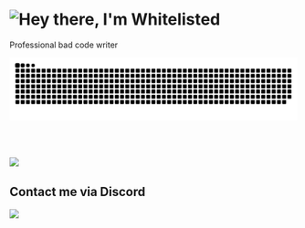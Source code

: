 

<h1>
	<picture>
		<source media="(prefers-color-scheme: dark)" srcset="https://readme-typing-svg.demolab.com?font=Kanit&size=30&pause=1000&repeat=false&width=360&height=35&lines=Hey+there%2C+I'm+Whitelisted&color=FFFFFF&vCenter=true" alt="Hey there I'm Whitelisted"/>
		<img src="https://readme-typing-svg.demolab.com?font=Kanit&size=30&pause=1000&repeat=false&width=360&height=35&lines=Hey+there%2C+I'm+Whitelisted&color=000000&vCenter=true" alt="Hey there, I'm Whitelisted"/>
	</picture>
</h1>

Professional bad code writer

<picture>
	<source media="(prefers-color-scheme: dark)" srcset="https://raw.githubusercontent.com/Whitelisted1/Whitelisted1/snk_out/github-contribution-grid-snake-dark.svg" />
	<img src="https://raw.githubusercontent.com/Whitelisted1/Whitelisted1/snk_out/github-contribution-grid-snake.svg" />
</picture>

<br><br>

<picture>
	<source media="(prefers-color-scheme: dark) and (min-width: 100px)" srcset="https://github-profile-trophy.vercel.app/?username=Whitelisted1&theme=gitdimmed&no-frame=true&column=5"/>
	<img src="https://github-profile-trophy.vercel.app/?username=Whitelisted1&no-frame=true&column=5">
</picture>

<br>

<h2>Contact me via Discord</h2>
<a href="https://discord.com/invite/TPFR8T5JG4">
	<img src="https://discordsvgcreator.pythonanywhere.com/getUserProfile/513501267377782791?t=1">
</a>

<!-- <br> -->


<!-- Stolen from https://github.com/BEPb -->
<!-- <img src="assets/Bottom_down_dark.svg"/> -->
<!-- <picture>
  <source media="(prefers-color-scheme: dark)" srcset="assets/Bottom_down_light.svg"/>
  <img src="assets/Bottom_down_light.svg"/>
</picture> -->
